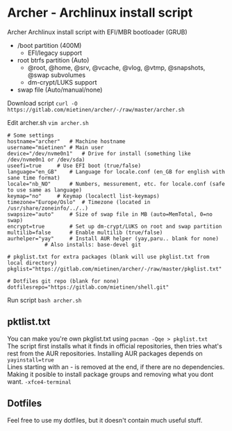 # Archer - Archlinux install script

Archer Archlinux install script with EFI/MBR bootloader (GRUB)

* /boot partition (400M)
	* EFI/legacy support
* root btrfs partition (Auto)
	* @root, @home, @srv, @vcache, @vlog, @vtmp, @snapshots, @swap subvolumes
	* dm-crypt/LUKS support
* swap file (Auto/manual/none)

Download script `curl -O https://gitlab.com/mietinen/archer/-/raw/master/archer.sh`

Edit archer.sh `vim archer.sh`

```
# Some settings
hostname="archer"	# Machine hostname
username="mietinen"	# Main user
device="/dev/nvme0n1"	# Drive for install (something like /dev/nvme0n1 or /dev/sda)
useefi=true		# Use EFI boot (true/false)
language="en_GB"	# Language for locale.conf (en_GB for english with sane time format)
locale="nb_NO"		# Numbers, messurement, etc. for locale.conf (safe to use same as language)
keymap="no"		# Keymap (localectl list-keymaps)
timezone="Europe/Oslo"	# Timezone (located in /usr/share/zoneinfo/../..)
swapsize="auto"		# Size of swap file in MB (auto=MemTotal, 0=no swap)
encrypt=true		# Set up dm-crypt/LUKS on root and swap partition
multilib=false		# Enable multilib (true/false)
aurhelper="yay"		# Install AUR helper (yay,paru.. blank for none)
			# Also installs: base-devel git

# pkglist.txt for extra packages (blank will use pkglist.txt from local directory)
pkglist="https://gitlab.com/mietinen/archer/-/raw/master/pkglist.txt"

# Dotfiles git repo (blank for none)
dotfilesrepo="https://gitlab.com/mietinen/shell.git"
```

Run script `bash archer.sh`

## pktlist.txt

You can make you're own pkglist.txt using `pacman -Qqe > pkglist.txt`  
The script first installs what it finds in official repositories, then tries what's rest from the AUR repositories. Installing AUR packages depends on `yayinstall=true`  
Lines starting with an - is removed at the end, if there are no dependencies. Making it posible to install package groups and removing what you dont want. `-xfce4-terminal`

## Dotfiles

Feel free to use my dotfiles, but it doesn't contain much useful stuff.
